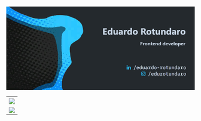 ![Cover](https://github.com/EduardoRotundaro/EduardoRotundaro/blob/main/cover.jpg?raw=true)

<center>
    <table>
        <tr>
            <td><img align="center" src="https://github-readme-stats.vercel.app/api/top-langs/?username=EduardoRotundaro&hide=html&layout=compact&theme=buefy" /></td>
        </tr>
        <tr>
            <td><img align="center" src="https://github-readme-stats.vercel.app/api?username=EduardoRotundaro&theme=buefy"/></td>
        </tr>
    </table>
</center> 

<!--
**EduardoRotundaro/EduardoRotundaro** is a ✨ _special_ ✨ repository because its `README.md` (this file) appears on your GitHub profile.

Here are some ideas to get you started:

- 🔭 I’m currently working on ...
- 🌱 I’m currently learning ...
- 👯 I’m looking to collaborate on ...
- 🤔 I’m looking for help with ...
- 💬 Ask me about ...
- 📫 How to reach me: ...
- 😄 Pronouns: ...
- ⚡ Fun fact: ...
-->

